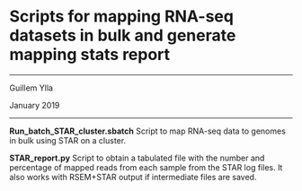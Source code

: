 # Scripts for mapping RNA-seq datasets in bulk and generate mapping stats report
---

Guillem Ylla

January 2019

---
**Run_batch_STAR_cluster.sbatch** Script to map RNA-seq data to genomes in bulk using STAR on a cluster.

**STAR_report.py** Script to obtain a tabulated file with the number and percentage of mapped reads from each sample from the STAR log files. It also works with RSEM+STAR output if intermediate files are saved.
    


